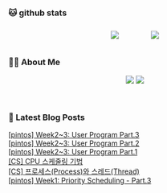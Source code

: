 
###  🐱 github stats  

<div id="main" align="center">
    <img src="https://github-readme-stats.vercel.app/api?username=Kojaewoong0504&count_private=true&show_icons=true&theme=tokyonight"
        style="height: auto; margin-left: 20px; margin-right: 20px; padding: 10px;"/>
    <img src="https://github-readme-stats.vercel.app/api/top-langs/?username=Kojaewoong0504&layout=compact"   
        style="height: auto; margin-left: 20px; margin-right: 20px; padding: 10px;"/>
</div>

###  💁‍♀️ About Me  
<p align="center">
    <a href="https://www.gowoong.com/"><img src="https://img.shields.io/badge/Blog-FF5722?style=flat-square&logo=Blogger&logoColor=white"/></a>
    <a href="mailto:jaewoong.ko0504@gmail.com"><img src="https://img.shields.io/badge/Gmail-d14836?style=flat-square&logo=Gmail&logoColor=white&link=ilovefran.ofm@gmail.com"/></a>
</p>

<br>

### 📕 Latest Blog Posts   

<a href ="https://www.gowoong.com/165"> [pintos] Week2~3: User Program Part.3 </a> <br>
<a href ="https://www.gowoong.com/164"> [pintos] Week2~3: User Program Part.2 </a> <br>
<a href ="https://www.gowoong.com/163"> [pintos] Week2~3: User Program Part.1 </a> <br>
<a href ="https://www.gowoong.com/162"> [CS] CPU 스케줄링 기법 </a> <br>
<a href ="https://www.gowoong.com/161"> [CS] 프로세스(Process)와 스레드(Thread) </a> <br>
<a href ="https://www.gowoong.com/160"> [pintos] Week1: Priority Scheduling - Part.3 </a> <br>
